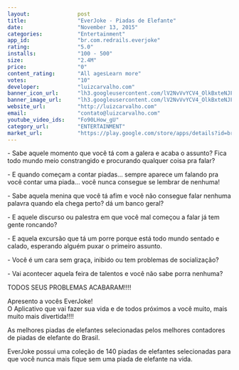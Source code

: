 ```yaml
---
layout:               post
title:                "EverJoke - Piadas de Elefante"
date:                 "November 13, 2015"
categories:           "Entertainment"
app_id:               "br.com.redrails.everjoke"
rating:               "5.0"
installs:             "100 - 500"
size:                 "2.4M"
price:                "0"
content_rating:       "All agesLearn more"
votes:                "10"
developer:            "luizcarvalho.com"
banner_icon_url:      "lh3.googleusercontent.com/lV2NvVvYCV4_OlkBxteNJFKg8UqesFGnkSnH5Gmv5BtYKDgSLyCCMG4r7-xMyWwcyw=w300"
banner_image_url:     "lh3.googleusercontent.com/lV2NvVvYCV4_OlkBxteNJFKg8UqesFGnkSnH5Gmv5BtYKDgSLyCCMG4r7-xMyWwcyw=w300"
website_url:          "http://luizcarvalho.com"
email:                "contato@luizcarvalho.com"
youtube_video_ids:    "Fo90LHow_gU"
category_url:         "ENTERTAINMENT"
market_url:           "https://play.google.com/store/apps/details?id=br.com.redrails.everjoke&hl=en"
---
```

<div jsname="C4s9Ed">- Sabe aquele momento que você tá com a galera e acaba o assunto? Fica todo mundo meio constrangido e procurando qualquer coisa pra falar?<p>- E quando começam a contar piadas... sempre aparece um falando pra você contar uma piada... você nunca consegue se lembrar de nenhuma!</p>
<p>- Sabe aquela menina que você tá afim e você não consegue falar nenhuma palavra quando ela chega perto? dá um banco geral?</p>
<p>- E aquele discurso ou palestra em que você mal começou a falar já tem gente roncando?</p>
<p>- E aquela excursão que tá um porre porque está todo mundo sentado e calado, esperando alguém puxar o primeiro assunto.</p>
<p>- Você é um cara sem graça, inibido ou tem problemas de socialização?</p>
<p>- Vai acontecer aquela feira de talentos e você não sabe porra nenhuma?</p>
<p>TODOS SEUS PROBLEMAS ACABARAM!!!!</p>
<p>Apresento a vocês EverJoke!<br>O Aplicativo que vai fazer sua vida e de todos próximos a você muito, mais muito mais divertida!!!!</p>
<p>As melhores piadas de elefantes selecionadas pelos melhores contadores de piadas de elefante do Brasil.</p>
<p>EverJoke possui uma coleção de 140 piadas de elefantes selecionadas para que você nunca mais fique sem uma piada de elefante na vida.</p>
</div> <div jsname="WJz9Hc" style="display:none">- You know that when you're with the guys and just it? It all means constrained world and looking for anything to talk about?<p>- And when they start telling jokes ... always appears one talking to you tell a joke ... you never can remember no!</p>
<p>- You know that girl you're like and you can not speak a word when she comes close? gives a general bank?</p>
<p>- And that speech or lecture you barely started talking already have people snoring?</p>
<p>- And that tour that're got drunk because everyone is seated and silent, waiting for someone to pull the subject first.</p>
<p>- You're a guy embarrassed, inhibited or have socialization problems?</p>
<p>- It will happen that fair talent and you do not know shit?</p>
<p>ALL YOUR PROBLEMS ended !!!!</p>
<p>EverJoke present to you!<br>The application that will make your life and all coming to you much, much more fun !!!!</p>
<p>The best jokes elephant selected for best counters elephant jokes Brazil.</p>
<p>EverJoke has a collection of 140 elephant jokes selected so you never run out of an elephant joke in life.</p>
</div> <div class="show-more-end" jsaction="click:vhaaFf"></div>
